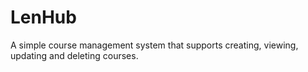 # LenHub
A simple course management system that supports creating, viewing, updating and deleting courses.
